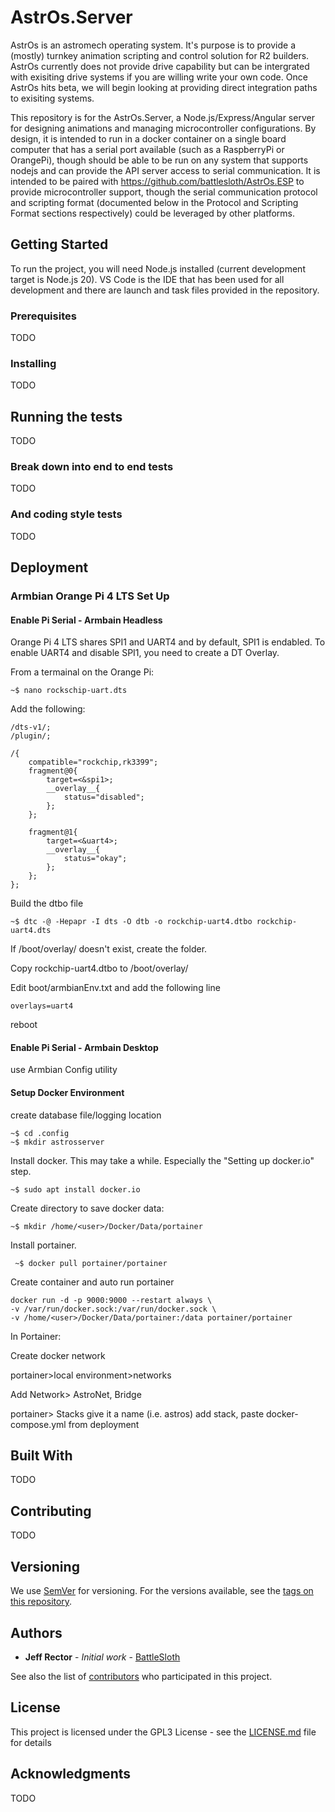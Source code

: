 # AstrOs.Server

AstrOs is an astromech operating system. It's purpose is to provide a (mostly) turnkey animation scripting and control solution for R2 builders. AstrOs currently does not provide drive capability but can be intergrated with exisiting drive systems if you are willing write your own code. Once AstrOs hits beta, we will begin looking at providing direct integration paths to exisiting systems.

This repository is for the AstrOs.Server, a Node.js/Express/Angular server for designing animations and managing microcontroller configurations. By design, it is intended to run in a docker container on a single board computer that has a serial port available (such as a RaspberryPi or OrangePi), though should be able to be run on any system that supports nodejs and can provide the API server access to serial communication. It is intended to be paired with https://github.com/battlesloth/AstrOs.ESP to provide microcontroller support, though the serial communication protocol and scripting format (documented below in the Protocol and Scripting Format sections respectively) could be leveraged by other platforms.

## Getting Started

To run the project, you will need Node.js installed (current development target is Node.js 20). VS Code is the IDE that has been used for all development and there are launch and task files provided in the repository.

### Prerequisites

TODO

### Installing

TODO

## Running the tests

TODO

### Break down into end to end tests

TODO

### And coding style tests

TODO

## Deployment

### Armbian Orange Pi 4 LTS Set Up

#### Enable Pi Serial - Armbain Headless

Orange Pi 4 LTS shares SPI1 and UART4 and by default, SPI1 is endabled. To enable UART4 and disable SPI1, you need to create a DT Overlay.

From a termainal on the Orange Pi:
```
~$ nano rockschip-uart.dts
```

Add the following:

```
/dts-v1/;
/plugin/;

/{
 	compatible="rockchip,rk3399";
 	fragment@0{
 		target=<&spi1>;
 		__overlay__{
 			status="disabled";
 		};
 	};

 	fragment@1{
 		target=<&uart4>;
 		__overlay__{
 			status="okay";
 		};
 	};
};
```

Build the dtbo file

```
~$ dtc -@ -Hepapr -I dts -O dtb -o rockchip-uart4.dtbo rockchip-uart4.dts
```

If /boot/overlay/ doesn't exist, create the folder.

Copy rockchip-uart4.dtbo to /boot/overlay/

Edit boot/armbianEnv.txt and add the following line

```
overlays=uart4
```

reboot


#### Enable Pi Serial - Armbain Desktop

use Armbian Config utility

#### Setup Docker Environment

create database file/logging location

```
~$ cd .config
~$ mkdir astrosserver
```

Install docker. This may take a while. Especially the "Setting up docker.io" step.
```
~$ sudo apt install docker.io
```
Create directory to save docker data:

```
~$ mkdir /home/<user>/Docker/Data/portainer
```

Install portainer. 
```
 ~$ docker pull portainer/portainer
```



Create container and auto run portainer 
```
docker run -d -p 9000:9000 --restart always \
-v /var/run/docker.sock:/var/run/docker.sock \
-v /home/<user>/Docker/Data/portainer:/data portainer/portainer
```

In Portainer:

Create docker network

portainer>local environment>networks
        
Add Network> AstroNet, Bridge

portainer> Stacks
        give it a name (i.e. astros)
        add stack, paste docker-compose.yml from deployment


## Built With

TODO

## Contributing

TODO

## Versioning

We use [SemVer](http://semver.org/) for versioning. For the versions available, see the [tags on this repository](https://github.com/your/project/tags).

## Authors

- **Jeff Rector** - _Initial work_ - [BattleSloth](https://github.com/BattleSloth)

See also the list of [contributors](https://github.com/your/project/contributors) who participated in this project.

## License

This project is licensed under the GPL3 License - see the [LICENSE.md](LICENSE.md) file for details

## Acknowledgments

TODO
